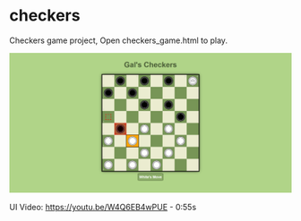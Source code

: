 # checkers
Checkers game project, Open checkers_game.html to play.

![Game UI](./assets/CheckersUI.png)

UI Video: https://youtu.be/W4Q6EB4wPUE - 0:55s
